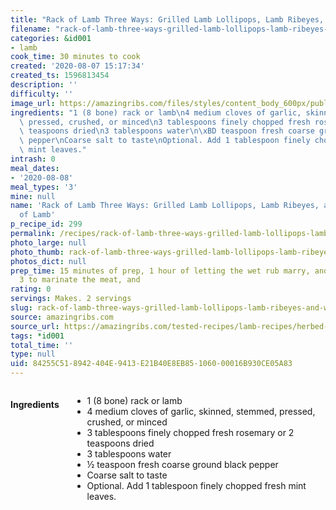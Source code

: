 ```yaml
---
title: "Rack of Lamb Three Ways: Grilled Lamb Lollipops, Lamb Ribeyes, and Whole Rack of Lamb"
filename: "rack-of-lamb-three-ways-grilled-lamb-lollipops-lamb-ribeyes-and-whole-rack-of-lamb"
categories: &id001
- lamb
cook_time: 30 minutes to cook
created: '2020-08-07 15:17:34'
created_ts: 1596813454
description: ''
difficulty: ''
image_url: https://amazingribs.com/files/styles/content_body_600px/public/articles/hero/lamb-recipes/lamb-lollipops.jpg?itok=L6u2KGKu
ingredients: "1 (8 bone) rack or lamb\n4 medium cloves of garlic, skinned, stemmed,\
  \ pressed, crushed, or minced\n3 tablespoons finely chopped fresh rosemary or 2\
  \ teaspoons dried\n3 tablespoons water\n\xBD teaspoon fresh coarse ground black\
  \ pepper\nCoarse salt to taste\nOptional. Add 1 tablespoon finely chopped fresh\
  \ mint leaves."
intrash: 0
meal_dates:
- '2020-08-08'
meal_types: '3'
mine: null
name: 'Rack of Lamb Three Ways: Grilled Lamb Lollipops, Lamb Ribeyes, and Whole Rack
  of Lamb'
p_recipe_id: 299
permalink: /recipes/rack-of-lamb-three-ways-grilled-lamb-lollipops-lamb-ribeyes-and-whole-rack-of-lamb
photo_large: null
photo_thumb: rack-of-lamb-three-ways-grilled-lamb-lollipops-lamb-ribeyes-and-whole-rack-of-lamb-thumb.jpg
photos_dict: null
prep_time: 15 minutes of prep, 1 hour of letting the wet rub marry, another hour or
  3 to marinate the meat, and
rating: 0
servings: Makes. 2 servings
slug: rack-of-lamb-three-ways-grilled-lamb-lollipops-lamb-ribeyes-and-whole-rack-of-lamb
source: amazingribs.com
source_url: https://amazingribs.com/tested-recipes/lamb-recipes/herbed-rack-lamb-lollipops-recipe
tags: *id001
total_time: ''
type: null
uid: 84255C51-8942-404E-9413-E21B40E8EB85-1060-00016B930CE05A83
---
```

<div class="large-8 medium-7 columns" id="writeup">	</div><!-- #writeup -->
</div><!-- #row-one -->
<div class="row" id="row-two">	<div class="medium-4 small-5 columns" id="ingredients"><h4>Ingredients</h4><div class="box box-ingredients content"><ul>
<li>1 (8 bone) rack or lamb</li>
<li>4 medium cloves of garlic, skinned, stemmed, pressed, crushed, or minced</li>
<li>3 tablespoons finely chopped fresh rosemary or 2 teaspoons dried</li>
<li>3 tablespoons water</li>
<li>½ teaspoon fresh coarse ground black pepper</li>
<li>Coarse salt to taste</li>
<li>Optional. Add 1 tablespoon finely chopped fresh mint leaves.</li>
</ul>
</div>	</div>	<div class="medium-6 small-7 columns" id="directions">	</div>